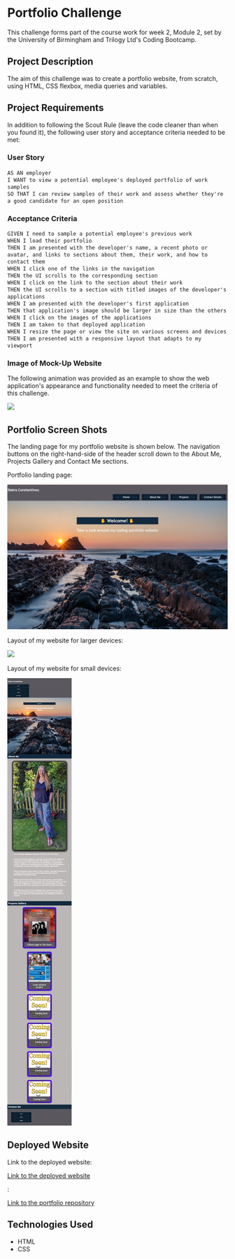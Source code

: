 # Portfolio Challenge

This challenge forms part of the course work for week 2, Module 2, set by the University of Birmingham and Trilogy Ltd's Coding Bootcamp. 



## Project Description

The aim of this challenge was to create a portfolio website, from scratch, using HTML, CSS flexbox, media queries and variables. 


## Project Requirements


In addition to following the Scout Rule (leave the code cleaner than when you found it), the following user story and acceptance criteria  needed to be met:

### User Story
```
AS AN employer
I WANT to view a potential employee's deployed portfolio of work samples
SO THAT I can review samples of their work and assess whether they're a good candidate for an open position
```


### Acceptance Criteria
```
GIVEN I need to sample a potential employee's previous work
WHEN I load their portfolio
THEN I am presented with the developer's name, a recent photo or avatar, and links to sections about them, their work, and how to contact them
WHEN I click one of the links in the navigation
THEN the UI scrolls to the corresponding section
WHEN I click on the link to the section about their work
THEN the UI scrolls to a section with titled images of the developer's applications
WHEN I am presented with the developer's first application
THEN that application's image should be larger in size than the others
WHEN I click on the images of the applications
THEN I am taken to that deployed application
WHEN I resize the page or view the site on various screens and devices
THEN I am presented with a responsive layout that adapts to my viewport

```

### Image of Mock-Up Website

The following animation was provided as an example to show the web application's appearance and functionality needed to meet the criteria of this challenge.


![](Assets/Images/02-advanced-css-homework-demo.gif)


##  Portfolio Screen Shots

The landing page for my portfolio website is shown below.  The navigation buttons on the right-hand-side of the header scroll down to the About Me, Projects Gallery and Contact Me sections.

Portfolio landing page:

![](Assets/Images/portfolio-landingpage.png)




Layout of my website for larger devices:

![](Assets/Images/portfolio-screenshot.png)

Layout of my website for small devices:

![](Assets/Images/responsive-portfolio.png)

## Deployed Website

Link to the deployed website:

<a href="">Link to the deployed website </a>

: 

<a href=""> Link to the portfolio repository</a>

## Technologies Used

- HTML
- CSS








